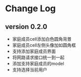 # Change Log

## version 0.2.0
* 家庭成员cell添加白色圆角背景
* 家庭成员cell左侧头像加如圆角框
* 支持添加家庭成员界面
* 将网路请求接口统一到一起
* 添加支持家庭成员的model
* 支持选择当前用户

